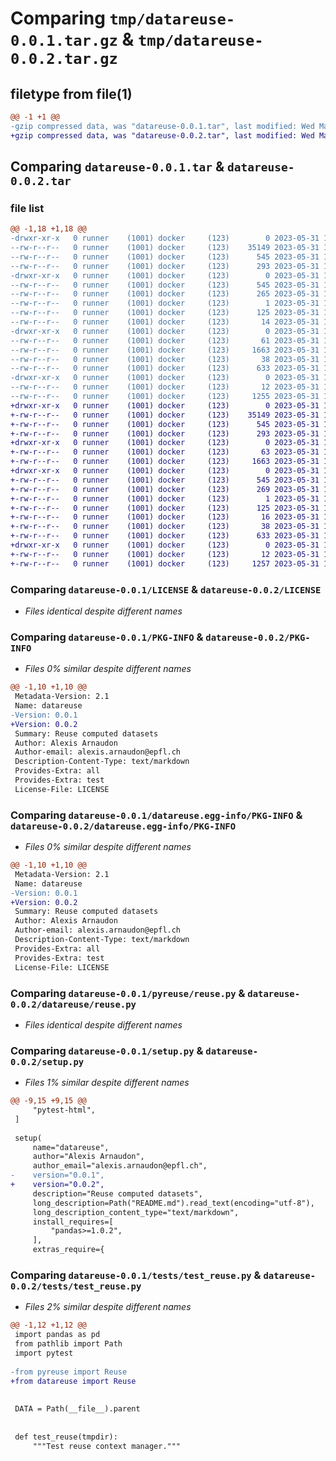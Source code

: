 # Comparing `tmp/datareuse-0.0.1.tar.gz` & `tmp/datareuse-0.0.2.tar.gz`

## filetype from file(1)

```diff
@@ -1 +1 @@
-gzip compressed data, was "datareuse-0.0.1.tar", last modified: Wed May 31 12:49:28 2023, max compression
+gzip compressed data, was "datareuse-0.0.2.tar", last modified: Wed May 31 12:58:09 2023, max compression
```

## Comparing `datareuse-0.0.1.tar` & `datareuse-0.0.2.tar`

### file list

```diff
@@ -1,18 +1,18 @@
-drwxr-xr-x   0 runner    (1001) docker     (123)        0 2023-05-31 12:49:28.519732 datareuse-0.0.1/
--rw-r--r--   0 runner    (1001) docker     (123)    35149 2023-05-31 12:49:16.000000 datareuse-0.0.1/LICENSE
--rw-r--r--   0 runner    (1001) docker     (123)      545 2023-05-31 12:49:28.519732 datareuse-0.0.1/PKG-INFO
--rw-r--r--   0 runner    (1001) docker     (123)      293 2023-05-31 12:49:16.000000 datareuse-0.0.1/README.md
-drwxr-xr-x   0 runner    (1001) docker     (123)        0 2023-05-31 12:49:28.519732 datareuse-0.0.1/datareuse.egg-info/
--rw-r--r--   0 runner    (1001) docker     (123)      545 2023-05-31 12:49:28.000000 datareuse-0.0.1/datareuse.egg-info/PKG-INFO
--rw-r--r--   0 runner    (1001) docker     (123)      265 2023-05-31 12:49:28.000000 datareuse-0.0.1/datareuse.egg-info/SOURCES.txt
--rw-r--r--   0 runner    (1001) docker     (123)        1 2023-05-31 12:49:28.000000 datareuse-0.0.1/datareuse.egg-info/dependency_links.txt
--rw-r--r--   0 runner    (1001) docker     (123)      125 2023-05-31 12:49:28.000000 datareuse-0.0.1/datareuse.egg-info/requires.txt
--rw-r--r--   0 runner    (1001) docker     (123)       14 2023-05-31 12:49:28.000000 datareuse-0.0.1/datareuse.egg-info/top_level.txt
-drwxr-xr-x   0 runner    (1001) docker     (123)        0 2023-05-31 12:49:28.519732 datareuse-0.0.1/pyreuse/
--rw-r--r--   0 runner    (1001) docker     (123)       61 2023-05-31 12:49:16.000000 datareuse-0.0.1/pyreuse/__init__.py
--rw-r--r--   0 runner    (1001) docker     (123)     1663 2023-05-31 12:49:16.000000 datareuse-0.0.1/pyreuse/reuse.py
--rw-r--r--   0 runner    (1001) docker     (123)       38 2023-05-31 12:49:28.519732 datareuse-0.0.1/setup.cfg
--rw-r--r--   0 runner    (1001) docker     (123)      633 2023-05-31 12:49:16.000000 datareuse-0.0.1/setup.py
-drwxr-xr-x   0 runner    (1001) docker     (123)        0 2023-05-31 12:49:28.519732 datareuse-0.0.1/tests/
--rw-r--r--   0 runner    (1001) docker     (123)       12 2023-05-31 12:49:16.000000 datareuse-0.0.1/tests/__init__.py
--rw-r--r--   0 runner    (1001) docker     (123)     1255 2023-05-31 12:49:16.000000 datareuse-0.0.1/tests/test_reuse.py
+drwxr-xr-x   0 runner    (1001) docker     (123)        0 2023-05-31 12:58:09.549194 datareuse-0.0.2/
+-rw-r--r--   0 runner    (1001) docker     (123)    35149 2023-05-31 12:57:57.000000 datareuse-0.0.2/LICENSE
+-rw-r--r--   0 runner    (1001) docker     (123)      545 2023-05-31 12:58:09.549194 datareuse-0.0.2/PKG-INFO
+-rw-r--r--   0 runner    (1001) docker     (123)      293 2023-05-31 12:57:57.000000 datareuse-0.0.2/README.md
+drwxr-xr-x   0 runner    (1001) docker     (123)        0 2023-05-31 12:58:09.549194 datareuse-0.0.2/datareuse/
+-rw-r--r--   0 runner    (1001) docker     (123)       63 2023-05-31 12:57:57.000000 datareuse-0.0.2/datareuse/__init__.py
+-rw-r--r--   0 runner    (1001) docker     (123)     1663 2023-05-31 12:57:57.000000 datareuse-0.0.2/datareuse/reuse.py
+drwxr-xr-x   0 runner    (1001) docker     (123)        0 2023-05-31 12:58:09.549194 datareuse-0.0.2/datareuse.egg-info/
+-rw-r--r--   0 runner    (1001) docker     (123)      545 2023-05-31 12:58:09.000000 datareuse-0.0.2/datareuse.egg-info/PKG-INFO
+-rw-r--r--   0 runner    (1001) docker     (123)      269 2023-05-31 12:58:09.000000 datareuse-0.0.2/datareuse.egg-info/SOURCES.txt
+-rw-r--r--   0 runner    (1001) docker     (123)        1 2023-05-31 12:58:09.000000 datareuse-0.0.2/datareuse.egg-info/dependency_links.txt
+-rw-r--r--   0 runner    (1001) docker     (123)      125 2023-05-31 12:58:09.000000 datareuse-0.0.2/datareuse.egg-info/requires.txt
+-rw-r--r--   0 runner    (1001) docker     (123)       16 2023-05-31 12:58:09.000000 datareuse-0.0.2/datareuse.egg-info/top_level.txt
+-rw-r--r--   0 runner    (1001) docker     (123)       38 2023-05-31 12:58:09.549194 datareuse-0.0.2/setup.cfg
+-rw-r--r--   0 runner    (1001) docker     (123)      633 2023-05-31 12:57:57.000000 datareuse-0.0.2/setup.py
+drwxr-xr-x   0 runner    (1001) docker     (123)        0 2023-05-31 12:58:09.549194 datareuse-0.0.2/tests/
+-rw-r--r--   0 runner    (1001) docker     (123)       12 2023-05-31 12:57:57.000000 datareuse-0.0.2/tests/__init__.py
+-rw-r--r--   0 runner    (1001) docker     (123)     1257 2023-05-31 12:57:57.000000 datareuse-0.0.2/tests/test_reuse.py
```

### Comparing `datareuse-0.0.1/LICENSE` & `datareuse-0.0.2/LICENSE`

 * *Files identical despite different names*

### Comparing `datareuse-0.0.1/PKG-INFO` & `datareuse-0.0.2/PKG-INFO`

 * *Files 0% similar despite different names*

```diff
@@ -1,10 +1,10 @@
 Metadata-Version: 2.1
 Name: datareuse
-Version: 0.0.1
+Version: 0.0.2
 Summary: Reuse computed datasets
 Author: Alexis Arnaudon
 Author-email: alexis.arnaudon@epfl.ch
 Description-Content-Type: text/markdown
 Provides-Extra: all
 Provides-Extra: test
 License-File: LICENSE
```

### Comparing `datareuse-0.0.1/datareuse.egg-info/PKG-INFO` & `datareuse-0.0.2/datareuse.egg-info/PKG-INFO`

 * *Files 0% similar despite different names*

```diff
@@ -1,10 +1,10 @@
 Metadata-Version: 2.1
 Name: datareuse
-Version: 0.0.1
+Version: 0.0.2
 Summary: Reuse computed datasets
 Author: Alexis Arnaudon
 Author-email: alexis.arnaudon@epfl.ch
 Description-Content-Type: text/markdown
 Provides-Extra: all
 Provides-Extra: test
 License-File: LICENSE
```

### Comparing `datareuse-0.0.1/pyreuse/reuse.py` & `datareuse-0.0.2/datareuse/reuse.py`

 * *Files identical despite different names*

### Comparing `datareuse-0.0.1/setup.py` & `datareuse-0.0.2/setup.py`

 * *Files 1% similar despite different names*

```diff
@@ -9,15 +9,15 @@
     "pytest-html",
 ]
 
 setup(
     name="datareuse",
     author="Alexis Arnaudon",
     author_email="alexis.arnaudon@epfl.ch",
-    version="0.0.1",
+    version="0.0.2",
     description="Reuse computed datasets",
     long_description=Path("README.md").read_text(encoding="utf-8"),
     long_description_content_type="text/markdown",
     install_requires=[
         "pandas>=1.0.2",
     ],
     extras_require={
```

### Comparing `datareuse-0.0.1/tests/test_reuse.py` & `datareuse-0.0.2/tests/test_reuse.py`

 * *Files 2% similar despite different names*

```diff
@@ -1,12 +1,12 @@
 import pandas as pd
 from pathlib import Path
 import pytest
 
-from pyreuse import Reuse
+from datareuse import Reuse
 
 
 DATA = Path(__file__).parent
 
 
 def test_reuse(tmpdir):
     """Test reuse context manager."""
```

